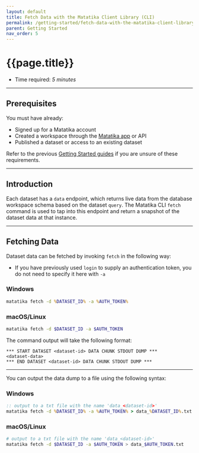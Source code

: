 ```yaml
---
layout: default
title: Fetch Data with the Matatika Client Library (CLI)
permalink: /getting-started/fetch-data-with-the-matatika-client-library-cli
parent: Getting Started
nav_order: 5
---
```


# {{page.title}}

- Time required: _5 minutes_

---

## Prerequisites

You must have already:

- Signed up for a Matatika account
- Created a workspace through the [Matatika app]({{site.app_url}}) or API
- Published a dataset or access to an existing dataset

Refer to the previous [Getting Started guides]({{site.baseurl}}/getting-started) if you are unsure of these requirements.

---

## Introduction

Each dataset has a `data` endpoint, which returns live data from the database workspace schema based on the dataset `query`. The Matatika CLI `fetch` command is used to tap into this endpoint and return a snapshot of the dataset data at that instance.

---

## Fetching Data

Dataset data can be fetched by invoking `fetch` in the following way:

- If you have previously used `login` to supply an authentication token, you do not need to specify it here with `-a`

### Windows

```bat
matatika fetch -d %DATASET_ID% -a %AUTH_TOKEN%
```

### macOS/Linux

```bash
matatika fetch -d $DATASET_ID -a $AUTH_TOKEN
```

The command output will take the following format:

```
*** START DATASET <dataset-id> DATA CHUNK STDOUT DUMP ***
<dataset-data>
*** END DATASET <dataset-id> DATA CHUNK STDOUT DUMP ***
```

---

You can output the data dump to a file using the following syntax:

### Windows

```bat
:: output to a txt file with the name 'data_<dataset-id>'
matatika fetch -d %DATASET_ID% -a %AUTH_TOKEN% > data_%DATASET_ID%.txt
```

### macOS/Linux

```bash
# output to a txt file with the name 'data_<dataset-id>'
matatika fetch -d $DATASET_ID -a $AUTH_TOKEN > data_$AUTH_TOKEN.txt
```
